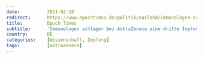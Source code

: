 ```yaml
---
date:          2021-02-18
redirect:      https://www.epochtimes.de/politik/ausland/immunologen-schlagen-bei-astrazeneca-dritte-impfung-mit-anderem-wirkstoff-vor-a3451249.html
title:         Epoch Times
subtitle:      'Immunologen schlagen bei AstraZeneca eine dritte Impfung vor'
country:       DE
categories:    [Wissenschaft, Impfung]
tags:          [astrazeneca]
---
```

